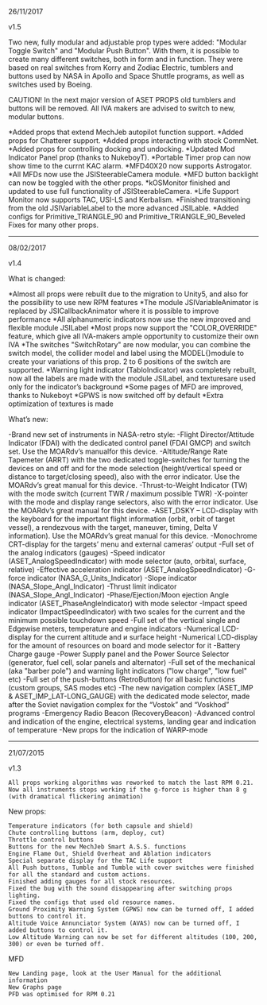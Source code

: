 26/11/2017

v1.5

Two new, fully modular and adjustable prop types were added: "Modular Toggle Switch" and "Modular Push Button".
With them, it is possible to create many different switches, both in form and in function. They were based on real switches from Korry and Zodiac Electric,
tumblers and buttons used by NASA in Apollo and Space Shuttle programs, as well as switches used by Boeing.

CAUTION! In the next major version of ASET PROPS old tumblers and buttons will be removed. All IVA makers are advised to switch to new, modular buttons.

  *Added props that extend MechJeb autopilot function support.
  *Added props for Chatterer support.
  *Added props interacting with stock CommNet.
  *Added props for controlling docking and undocking.
  *Updated Mod Indicator Panel prop (thanks to NukeboyT).
  *Portable Timer prop can now show time to the currnt KAC alarm.
  *MFD40X20 now supports Astrogator.
  *All MFDs now use the JSISteerableCamera module.
  *MFD button backlight can now be toggled with the other props.
  *kOSMonitor finished and updated to use full functionality of JSISteerableCamera.
  *Life Support Monitor now supports TAC, USI-LS and Kerbalism.
  *Finished transitioning from the old JSIVariableLabel to the more advanced JSILable.
  *Added configs for Primitive_TRIANGLE_90 and Primitive_TRIANGLE_90_Beveled Fixes for many other props.

---------------------------------------------------------------------------------------------------------------------------------------------------
08/02/2017

v1.4
 
What is changed:

  *Almost all props were rebuilt due to the migration to Unity5, and also for the possibility to use new RPM features
  *The module JSIVariableAnimator is replaced by JSICallbackAnimator where it is possible to improve performance
  *All alphanumeric indicators now use the new improved and flexible module JSILabel
  *Most props now support the "COLOR_OVERRIDE" feature, which give all IVA-makers ample opportunity to customize their own IVA
  *The switches "SwitchRotary" are now modular, you can combine the switch model, the collider model and label  using
        the MODEL{}module to create your variations of this  prop. 2 to 6 positions of the switch are supported.
  *Warning light indicator (TabloIndicator) was completely rebuilt, now all the labels are made with the module JSILabel,
        and texturesare used only for the indicator’s background
  *Some pages of MFD are improved, thanks to Nukeboyt
  *GPWS is now switched off by default
  *Extra optimization of textures is made

What’s new:

  -Brand new set of instruments in NASA-retro style:
  -Flight Director/Attitude Indicator (FDAI) with the dedicated control panel (FDAI GMCP) and switch set. Use  the MOARdv’s manualfor this device.
  -Altitude/Range Rate Tapemeter (ARRT) with the two dedicated toggle-switches for turning the devices on and off and for the mode
          selection (height/vertical speed or distance to target/closing speed), also with the error indicator. Use the MOARdv’s great manual for this device.
  -Thrust-to-Weight Indicator (TW) with the mode switch (current TWR / maximum possible TWR)
  -X-pointer with the mode and display range selectors, also with the error indicator. Use the MOARdv’s great manual for this device.
  -ASET_DSKY – LCD-display with the keyboard for the important flight information (orbit, orbit of target vessel),
          a rendezvous with the target, maneuver, timing, Delta V information). Use the MOARdv’s great manual for this device.
  -Monochrome CRT-display for the targets’ menu and external cameras’ output
  -Full set of the analog indicators (gauges)
  -Speed indicator (ASET_AnalogSpeedIndicator) with mode selector (auto, orbital, surface, relative)
  -Effective acceleration indicator (ASET_AnalogSpeedIndicator)
  -G-force indicator (NASA_G_Units_Indicator)
  -Slope indicator (NASA_Slope_Angl_Indicator)
  -Thrust limit indicator (NASA_Slope_Angl_Indicator)
  -Phase/Ejection/Moon ejection Angle indicator (ASET_PhaseAngleIndicator) with mode selector
  -Impact speed indicator (ImpactSpeedIndicator) with two scales for the current and the minimum possible touchdown speed
  -Full set of the vertical single and Edgewise meters, temperature and engine indicators
  -Numerical LCD-display for the current altitude and и surface height
  -Numerical LCD-display for the amount of resources on board and mode selector for it
  -Battery Charge gauge
  -Power Supply panel and the Power Source Selector (generator, fuel cell, solar panels and alternator)
  -Full set of the mechanical (aka  "barber pole") and warning light indicators ("low charge", "low fuel" etc)
  -Full set of the push-buttons (RetroButton) for all basic functions (custom groups, SAS modes etc)
  -The new navigation complex (ASET_IMP & ASET_IMP_LAT-LONG_GAUGE) with the dedicated mode selector, made after the
          Soviet navigation complex for the “Vostok” and “Voskhod” programs
  -Emergency Radio Beacon (RecoveryBeacon)
  -Advanced control and indication of the engine, electrical systems, landing gear and indication of temperature
  -New props for the indication of WARP-mode

---------------------------------------------------------------------------------------------------------------------------------------------------
21/07/2015

v1.3

    All props working algorithms was reworked to match the last RPM 0.21.
    Now all instruments stops working if the g-force is higher than 8 g (with dramatical flickering animation)

New props:

    Temperature indicators (for both capsule and shield)
    Chute controlling buttons (arm, deploy, cut)
    Throttle control buttons
    Buttons for the new MechJeb Smart A.S.S. functions
    Engine Flame Out, Shield Overheat and Ablation indicators
    Special separate display for the TAC Life support
    All Push buttons, Tumble and Tumble with cover switches were finished for all the standard and custom actions.
    Finished adding gauges for all stock resources.
    Fixed the bug with the sound disappearing after switching props lighting.
    Fixed the configs that used old resource names.
    Ground Proximity Warning System (GPWS) now can be turned off, I added buttons to control it.
    Altitude Voice Annunciator System (AVAS) now can be turned off, I added buttons to control it.
    Low Altitude Warning can now be set for different altitudes (100, 200, 300) or even be turned off.

MFD

    New Landing page, look at the User Manual for the additional information
    New Graphs page
    PFD was optimised for RPM 0.21
